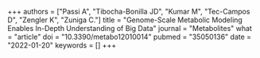 +++
authors = ["Passi A", "Tibocha-Bonilla JD", "Kumar M", "Tec-Campos D", "Zengler K", "Zuniga C."]
title = "Genome-Scale Metabolic Modeling Enables In-Depth Understanding of Big Data"
journal = "Metabolites"
what = "article"
doi = "10.3390/metabo12010014"
pubmed = "35050136"
date = "2022-01-20"
keywords = []
+++

